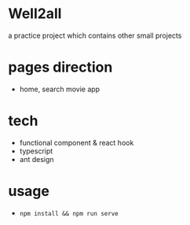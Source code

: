# Well2all
a practice project which contains other small projects

# pages direction
- home, search movie app

# tech
- functional component & react hook
- typescript
- ant design

# usage
- `npm install && npm run serve`
